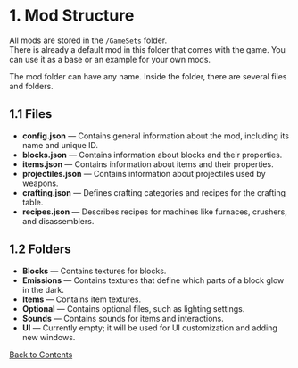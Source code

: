 # 1. Mod Structure

All mods are stored in the `/GameSets` folder.  
There is already a default mod in this folder that comes with the game. You can use it as a base or an example for your own mods.

The mod folder can have any name. Inside the folder, there are several files and folders.

## 1.1 Files
- **config.json** — Contains general information about the mod, including its name and unique ID.
- **blocks.json** — Contains information about blocks and their properties.
- **items.json** — Contains information about items and their properties.
- **projectiles.json** — Contains information about projectiles used by weapons.
- **crafting.json** — Defines crafting categories and recipes for the crafting table.
- **recipes.json** — Describes recipes for machines like furnaces, crushers, and disassemblers.

## 1.2 Folders
- **Blocks** — Contains textures for blocks.
- **Emissions** — Contains textures that define which parts of a block glow in the dark.
- **Items** — Contains item textures.
- **Optional** — Contains optional files, such as lighting settings.
- **Sounds** — Contains sounds for items and interactions.
- **UI** — Currently empty; it will be used for UI customization and adding new windows.

[Back to Contents](README.md)
